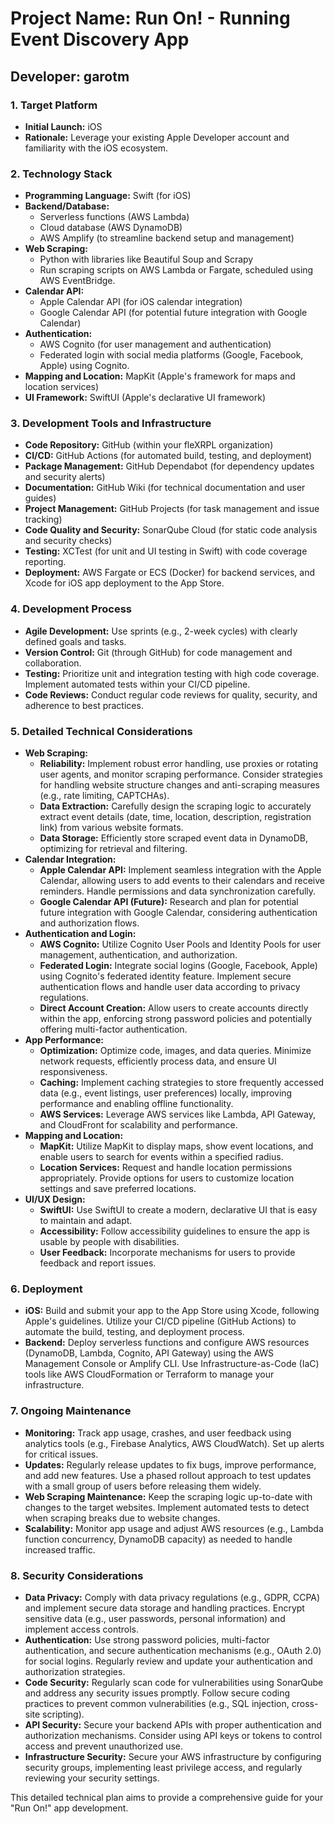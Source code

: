 # Project Name: Run On! - Running Event Discovery App

## Developer: garotm

### 1. Target Platform
- **Initial Launch:** iOS
- **Rationale:** Leverage your existing Apple Developer account and familiarity with the iOS ecosystem.

### 2. Technology Stack
- **Programming Language:** Swift (for iOS)
- **Backend/Database:**
  - Serverless functions (AWS Lambda)
  - Cloud database (AWS DynamoDB)
  - AWS Amplify (to streamline backend setup and management)
- **Web Scraping:**
  - Python with libraries like Beautiful Soup and Scrapy
  - Run scraping scripts on AWS Lambda or Fargate, scheduled using AWS EventBridge.
- **Calendar API:**
  - Apple Calendar API (for iOS calendar integration)
  - Google Calendar API (for potential future integration with Google Calendar)
- **Authentication:**
  - AWS Cognito (for user management and authentication)
  - Federated login with social media platforms (Google, Facebook, Apple) using Cognito.
- **Mapping and Location:** MapKit (Apple's framework for maps and location services)
- **UI Framework:** SwiftUI (Apple's declarative UI framework)

### 3. Development Tools and Infrastructure
- **Code Repository:** GitHub (within your fleXRPL organization)
- **CI/CD:** GitHub Actions (for automated build, testing, and deployment)
- **Package Management:** GitHub Dependabot (for dependency updates and security alerts)
- **Documentation:** GitHub Wiki (for technical documentation and user guides)
- **Project Management:** GitHub Projects (for task management and issue tracking)
- **Code Quality and Security:** SonarQube Cloud (for static code analysis and security checks)
- **Testing:** XCTest (for unit and UI testing in Swift) with code coverage reporting.
- **Deployment:** AWS Fargate or ECS (Docker) for backend services, and Xcode for iOS app deployment to the App Store.

### 4. Development Process
- **Agile Development:** Use sprints (e.g., 2-week cycles) with clearly defined goals and tasks.
- **Version Control:** Git (through GitHub) for code management and collaboration.
- **Testing:** Prioritize unit and integration testing with high code coverage. Implement automated tests within your CI/CD pipeline.
- **Code Reviews:** Conduct regular code reviews for quality, security, and adherence to best practices.

### 5. Detailed Technical Considerations
- **Web Scraping:**
  - **Reliability:** Implement robust error handling, use proxies or rotating user agents, and monitor scraping performance. Consider strategies for handling website structure changes and anti-scraping measures (e.g., rate limiting, CAPTCHAs).
  - **Data Extraction:** Carefully design the scraping logic to accurately extract event details (date, time, location, description, registration link) from various website formats.
  - **Data Storage:** Efficiently store scraped event data in DynamoDB, optimizing for retrieval and filtering.
- **Calendar Integration:**
  - **Apple Calendar API:** Implement seamless integration with the Apple Calendar, allowing users to add events to their calendars and receive reminders. Handle permissions and data synchronization carefully.
  - **Google Calendar API (Future):** Research and plan for potential future integration with Google Calendar, considering authentication and authorization flows.
- **Authentication and Login:**
  - **AWS Cognito:** Utilize Cognito User Pools and Identity Pools for user management, authentication, and authorization.
  - **Federated Login:** Integrate social logins (Google, Facebook, Apple) using Cognito's federated identity feature. Implement secure authentication flows and handle user data according to privacy regulations.
  - **Direct Account Creation:** Allow users to create accounts directly within the app, enforcing strong password policies and potentially offering multi-factor authentication.
- **App Performance:**
  - **Optimization:** Optimize code, images, and data queries. Minimize network requests, efficiently process data, and ensure UI responsiveness.
  - **Caching:** Implement caching strategies to store frequently accessed data (e.g., event listings, user preferences) locally, improving performance and enabling offline functionality.
  - **AWS Services:** Leverage AWS services like Lambda, API Gateway, and CloudFront for scalability and performance.
- **Mapping and Location:**
  - **MapKit:** Utilize MapKit to display maps, show event locations, and enable users to search for events within a specified radius.
  - **Location Services:** Request and handle location permissions appropriately. Provide options for users to customize location settings and save preferred locations.
- **UI/UX Design:**
  - **SwiftUI:** Use SwiftUI to create a modern, declarative UI that is easy to maintain and adapt.
  - **Accessibility:** Follow accessibility guidelines to ensure the app is usable by people with disabilities.
  - **User Feedback:** Incorporate mechanisms for users to provide feedback and report issues.

### 6. Deployment
- **iOS:** Build and submit your app to the App Store using Xcode, following Apple's guidelines. Utilize your CI/CD pipeline (GitHub Actions) to automate the build, testing, and deployment process.
- **Backend:** Deploy serverless functions and configure AWS resources (DynamoDB, Lambda, Cognito, API Gateway) using the AWS Management Console or Amplify CLI. Use Infrastructure-as-Code (IaC) tools like AWS CloudFormation or Terraform to manage your infrastructure.

### 7. Ongoing Maintenance
- **Monitoring:** Track app usage, crashes, and user feedback using analytics tools (e.g., Firebase Analytics, AWS CloudWatch). Set up alerts for critical issues.
- **Updates:** Regularly release updates to fix bugs, improve performance, and add new features. Use a phased rollout approach to test updates with a small group of users before releasing them widely.
- **Web Scraping Maintenance:** Keep the scraping logic up-to-date with changes to the target websites. Implement automated tests to detect when scraping breaks due to website changes.
- **Scalability:** Monitor app usage and adjust AWS resources (e.g., Lambda function concurrency, DynamoDB capacity) as needed to handle increased traffic.

### 8. Security Considerations
- **Data Privacy:** Comply with data privacy regulations (e.g., GDPR, CCPA) and implement secure data storage and handling practices. Encrypt sensitive data (e.g., user passwords, personal information) and implement access controls.
- **Authentication:** Use strong password policies, multi-factor authentication, and secure authentication mechanisms (e.g., OAuth 2.0) for social logins. Regularly review and update your authentication and authorization strategies.
- **Code Security:** Regularly scan code for vulnerabilities using SonarQube and address any security issues promptly. Follow secure coding practices to prevent common vulnerabilities (e.g., SQL injection, cross-site scripting).
- **API Security:** Secure your backend APIs with proper authentication and authorization mechanisms. Consider using API keys or tokens to control access and prevent unauthorized use.
- **Infrastructure Security:** Secure your AWS infrastructure by configuring security groups, implementing least privilege access, and regularly reviewing your security settings.

This detailed technical plan aims to provide a comprehensive guide for your "Run On!" app development.

